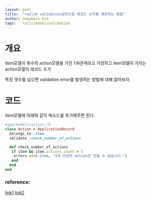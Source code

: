 ```yaml
---
layout: post
title:  "rails6 validation설정으로 레코드 숫자를 제한하는 방법"
author: negabaro kim
tags:	rails/model/validation
---
```



# 개요


item모델이 복수의 action모델을 가진 1:N관계라고 가정하고 item모델이 가지는 action모델의 레코드 수가

특정 갯수를 넘으면 validation error를 발생하는 방법에 대해 알아보자.



# 코드

item모델에 아래와 같이 메소드를 추가해주면 된다.

```ruby
#app/models/action.rb
class Action < ApplicationRecord
  belongs_to :item
  validate :check_number_of_actions

  def check_number_of_actions
   if item && item.actions.count > 3
    errors.add(:item, "3개 이상의 action은 만들 수 없습니다.")
   end
  end
end
```


### reference:

[link1](https://qiita.com/k0uh0t/items/888dfe39f6e07893de01)
[link2](https://stackoverflow.com/questions/4836897/validate-the-number-of-has-many-items-in-ruby-on-rails)